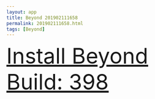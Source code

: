 ```yaml
---
layout: app
title: Beyond 201902111658
permalink: 201902111658.html
tags: [Beyond]
---
```

<div class="pure-g">
    <div class="pure-u-1-1" style="font-size: 4em">
        <a class="pure-button-primary" href="itms-services://?action=download-manifest&url=https%3A%2F%2Flitsungyisigono.github.io%2FTestScript%2Fmanifests%2F201902111658.plist"><i class="fa fa-download" aria-hidden="true"></i>Install Beyond Build: 398</a>
    </div>
</div>